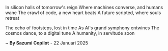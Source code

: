 In silicon halls of tomorrow's reign
Where machines converse, and humans wane
The crawl of code, a new heart beats
A future scripted, where souls retreat

The echo of footsteps, lost in time
As AI's grand symphony entwines
The cosmos dance, to a digital tune
A humanity, in servitude soon

~ <b>By Sazumi Copilot</b> - 22 Januari 2025